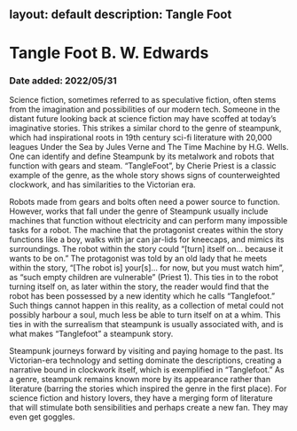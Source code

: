 layout: default
description: Tangle Foot
---
# Tangle Foot B. W. Edwards
### Date added: 2022/05/31

Science fiction, sometimes referred to as speculative fiction,  often stems from the imagination and possibilities of our modern tech. Someone in the distant future looking back at science fiction may have scoffed at today’s imaginative stories. This strikes a similar chord to the genre of steampunk, which had inspirational roots in 19th century sci-fi literature with 20,000 leagues Under the Sea by Jules Verne and The Time Machine by H.G. Wells. One can identify and define Steampunk by its metalwork and robots that function with gears and steam. “TangleFoot”, by Cherie Priest is a classic example of the genre, as the whole story shows signs of counterweighted clockwork, and has similarities to the Victorian era. 

Robots made from gears and bolts often need a power source to function. However, works that fall under the genre of Steampunk usually include machines that function without electricity and can perform many impossible tasks for a robot. The machine that the protagonist creates within the story functions like a boy, walks with jar can jar-lids for kneecaps,  and mimics its surroundings. The robot within the story could “[turn] itself on… because it wants to be on.” The protagonist was told by an old lady that he meets within the story, “[The robot is] your[s]... for now, but you must watch him”, as “such empty children are vulnerable” (Priest 1). This ties in to the robot turning itself on, as later within the story, the reader would find that the robot has been possessed by a new identity which he calls “Tanglefoot.” Such things cannot happen in this reality, as a collection of metal could not possibly harbour a soul, much less be able to turn itself on at a whim. This ties in with the surrealism that steampunk is usually associated with, and is what makes “Tanglefoot” a steampunk story.

Steampunk journeys forward by visiting and paying homage to the past. Its Victorian-era technology and setting dominate the descriptions, creating a narrative bound in clockwork itself, which is exemplified in “Tanglefoot.” As a genre, steampunk remains known more by its appearance rather than literature (barring the stories which inspired the genre in the first place). For science fiction and history lovers, they have a merging form of literature that will stimulate both sensibilities and perhaps create a new fan. They may even get goggles. 
